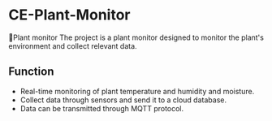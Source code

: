 # CE-Plant-Monitor
🌳Plant monitor
The project is a plant monitor designed to monitor the plant's environment and collect relevant data.

## Function
- Real-time monitoring of plant temperature and humidity and moisture.
- Collect data through sensors and send it to a cloud database.
- Data can be transmitted through MQTT protocol.

